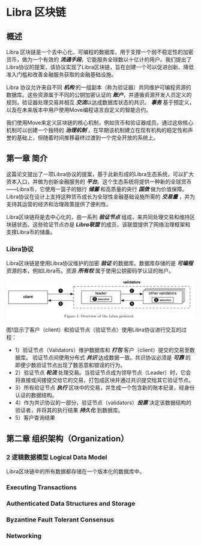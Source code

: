 # Libra 区块链

## 概述
Libra 区块链是一个去中心化、可编程的数据库，用于支撑一个弱不稳定性的加密货币，做为一个有效的 ***流通手段***，它能服务全球数以十亿计的用户。我们提出了Libra协议的提案，该协议实现了Libra区块链，旨在创建一个可以促进创新、降低准入门槛和改善金融服务获取的金融基础设施。

Libra 协议允许来自不同 ***机构*** 的一组副本（称为验证器）共同维护可编程资源的数据库。这些资源属于不同的公钥加密认证的 ***账户***，并遵循资源开发人员定义的规则。验证器处理交易并相互 ***交流***以达成数据库状态的共识。 ***事务*** 基于预定义，以及在未来版本中用户使用Move编程语言自定义的智能合约。

我们使用Move来定义区块链的核心机制，例如货币和验证器成员。通过这些核心机制可以创建一个独特的 ***治理机制*** ，在早期该机制建立在现有机构的稳定性和声誉的基础上，但随着时间推移最终过渡到一个完全开放的系统上。

## 第一章 简介

这篇论文提出了一项Libra协议的提案，基于此新形成的Libra生态系统，可以扩大资本入口，并做为创新金融服务的 ***平台***。这个生态系统将提供一种新的全球货币——Libra币，它使用一篮子的银行 ***储蓄*** 和高质量的央行 ***国债*** 做为价值保障。Libra协议在设计上支持这种货币成长为全球性金融基础设施所需的 ***交易量*** ，并为支持其运营的经济和治理政策提供了便利性。

Libra区块链将是去中心化的，由一系列 ***验证节点*** 组成，来共同处理交易和维持区块链状态。这些验证节点亦是 ***Libra联盟*** 的成员，该联盟提供了网络治理框架和支撑Libra币的储备。

### Libra协议

Libra区块链是使用Libra协议维护的加密 ***验证*** 的数据库。数据库存储的是 ***可编程*** 资源的本，例如Libra币。资源 ***所有权*** 属于使用公钥密码学认证的账户。

<img src="https://github.com/iblockchains/papers/blob/master/img/001-overview-of-the-Libra-protocol.png">

图1显示了客户（client）和验证节点（验证节点）使用Libra协议进行交互的过程：
  * 1）验证节点（Validators）维护数据库和 ***打包*** 客户（client）提交的交易至数据库。
  验证节点间使用分布式 ***共识*** 达成数据一致。共识协议必须是 ***可靠*** 的即便少数验证节点出现了数恶意和错误的行为。
  * 2）验证节点 ***轮流*** 处理交易。当验证节点成为领导节点（Leader）时，它会将直接或间接提交给它的交易，打包成区块并通过共识提交给其它验证节点。
  * 3）所有验证节点 ***执行*** 区块中的交易，并生成一个包含新的账本纪录，经身份认证的数据结构。
  * 4）作为共识协议的一部分，验证节点（validators）***投票*** 决定该数据结构的验证者，并将其的执行结果 ***持久化*** 到数据库。
  * 5）客户查询结果

## 第二章 组织架构（Organization）

### 2 逻辑数据模型 Logical Data Model

Libra区块链中的所有数据都存储在一个版本化的数据库中。

### Executing Transactions

### Authenticated Data Structures and Storage

### Byzantine Fault Tolerant Consensus

### Networking